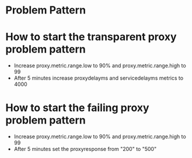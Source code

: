 # Problem Pattern

# How to start the transparent proxy problem pattern

- Increase proxy.metric.range.low to 90% and proxy.metric.range.high to 99
- After 5 minutes increase proxydelayms and servicedelayms metrics to 4000

# How to start the failing proxy problem pattern

- Increase proxy.metric.range.low to 90% and proxy.metric.range.high to 99
- After 5 minutes set the proxyresponse from "200" to "500"
